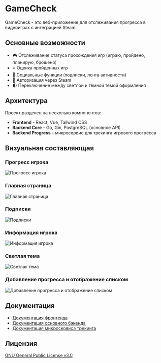# GameCheck

GameCheck - это веб-приложение для отслеживания прогресса в видеоиграх с интеграцией Steam.

## Основные возможности

- 🎮 Отслеживание статуса прохождения игр (играю, пройдено, планирую, брошено)
- ⭐ Оценка пройденных игр
- 👥 Социальные функции (подписки, лента активности)
- 🔐 Авторизация через Steam
- 🌓 Переключение между светлой и тёмной темой оформления

## Архитектура

Проект разделен на несколько компонентов:

- **Frontend** - React, Vue, Tailwind CSS
- **Backend Core** - Go, Gin, PostgreSQL (основное API)
- **Backend Progress** - микросервис для трекинга игрового прогресса

## Визуальная составляющая

### Прогресс игрока

![Прогресс игрока](https://github.com/user-attachments/assets/9a1eba09-3a0e-4143-afd9-c1401049f154)

### Главная страница

![Главная страница](https://github.com/user-attachments/assets/a9482b08-3a19-43c5-a2a3-1faca0888797)

### Подписки

![Подписки](https://github.com/user-attachments/assets/a57d41ac-bd1d-499d-ac34-03e098e6b79c)

### Информация игрока

![Информация игрока](https://github.com/user-attachments/assets/2112223a-7d1f-4487-a1a0-e8dcbe1c9019)

### Светлая тема

![Светлая тема](https://github.com/user-attachments/assets/75a8cde4-a8bc-4591-af38-570914f4649f)

### Добавление прогресса и отображение списком

![Добавление прогресса и отображение списком](https://github.com/user-attachments/assets/ad4b1dd8-df42-48f6-b2f1-aef9960b43aa)

## Документация

- [Документация фронтенда](./frontend/README.md)
- [Документация основного бэкенда](./backend/README.md)
- [Документация микросервиса трекинга](./backend-progress/README.md)

## Лицензия

[GNU General Public License v3.0](https://github.com/darkfated/gamecheck/blob/master/LICENSE)
